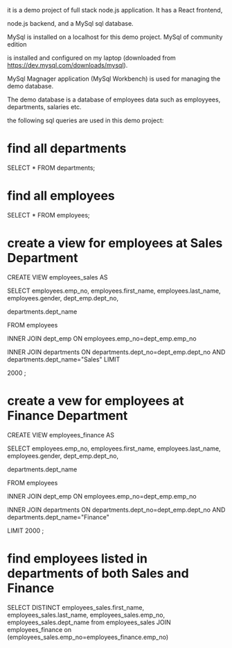 it is a demo project of full stack node.js application. It has a React frontend, 

node.js backend, and a MySql sql database.

MySql is installed on a localhost for this demo project. MySql of community edition 

is installed and configured on my laptop (downloaded from https://dev.mysql.com/downloads/mysql).

MySql Magnager application (MySql Workbench) is used for managing the demo database.

The demo database is a database of employees data such as employyees, departments, salaries etc.

the following sql queries are used in this demo project:

# find all departments

SELECT * FROM departments;

# find all employees

SELECT * FROM employees;

# create a view for employees at Sales Department 

CREATE VIEW employees_sales AS

SELECT employees.emp_no, employees.first_name, employees.last_name, employees.gender, dept_emp.dept_no, 

departments.dept_name

FROM employees

INNER JOIN dept_emp ON  employees.emp_no=dept_emp.emp_no

INNER JOIN departments ON departments.dept_no=dept_emp.dept_no AND departments.dept_name="Sales" LIMIT 

2000 ;

# create  a vew for employees at Finance Department 

CREATE VIEW employees_finance AS

SELECT employees.emp_no, employees.first_name, employees.last_name, employees.gender, dept_emp.dept_no, 

departments.dept_name

FROM employees

INNER JOIN dept_emp ON  employees.emp_no=dept_emp.emp_no

INNER JOIN departments ON departments.dept_no=dept_emp.dept_no AND departments.dept_name="Finance" 

LIMIT 2000 ;

# find employees listed in departments of both Sales and Finance

SELECT DISTINCT employees_sales.first_name, employees_sales.last_name, employees_sales.emp_no, employees_sales.dept_name from employees_sales
JOIN employees_finance  on (employees_sales.emp_no=employees_finance.emp_no)




